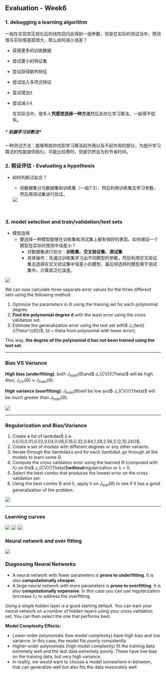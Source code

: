 ## Evaluation - Week6

### 1. debugging a learning algorithm

一般在实现完正规化后的线性回归会得到一组参数，但是在实际的测试当中，预测值与实际值差距很大，那么如何减小误差？

- 获得更多的训练数据

- 尝试更小的特征集

- 尝试获得额外特征

- 尝试加入多项式特征

- 尝试增加$\lambda$

- 尝试减小$\lambda$

  在实际当中，很多人**凭感觉选择一种方法**然后去优化学习算法，一般得不偿失。

##### * 机器学习诊断法*

一种测试方法：能够帮助你找到学习算法起作用以及不起作用的部分，为提升学习算法的性能提供指引。可能比较费时，但是仍然会为你节省时间。

### 2. 假设评估 - Evaluating a hypothesis

- 如何判断过拟合？

  - 将数据集分为数据集和训练集（一般7:3），然后利用训练集去学习参数，然后用测试集进行验证。

  <img src="image/evaluation.png" />

  ​

### 3. model selection and train/validation/test sets

- 模型选择
  - 要选择一种模型能够在训练集和测试集上都有很好的表现，如何保证一个模型在实际的预测中误差小？
    - 对数据集进行划分：**训练集、交叉验证集、测试集**
    - 具体操作：先通过训练集学习出不同模型的参数，然后利用交叉验证集去选择在交叉验证集中误差小的模型，最后将选择的模型用于测试集中，计算其泛化误差。

<img src="image/model_selection.png" />



We can now calculate three separate error values for the three different sets using the following method:

1. Optimize the parameters in Θ using the training set for each polynomial degree.
2. **Find the polynomial degree d** with the least error using the cross validation set.
3. Estimate the generalization error using the test set with$ J_{test}(\Theta^{(d)})$, (d = theta from polynomial with lower error);

This way, **the degree of the polynomial d has not been trained using the test set**.



------

### Bias VS Variance

**High bias (underfitting)**: both $J_{train}(\Theta)$and$ J_{CV}(\Theta)$ will be high. Also, $J_{CV}(\Theta) \approx J_{train}(\Theta)$.

**High variance (overfitting)**: $J_{train}(\Theta)$will be low and$ J_{CV}(\Theta)$ will be much greater than $J_{train}(\Theta)$.

<img src="image/bias_var.png"/>

------

### Regularization and Bias/Variance

1. Create a list of lambdas$ (i.e. λ∈{0,0.01,0.02,0.04,0.08,0.16,0.32,0.64,1.28,2.56,5.12,10.24})$;
2. Create a set of models with different degrees or any other variants.
3. Iterate through the \lambdaλs and for each \lambdaλ go through all the models to learn some $\Theta$.
4. Compute the cross validation error using the learned Θ (computed with λ) on the$ J_{CV}(\Theta)$**without**regularization or λ = 0.
5. Select the best combo that produces the lowest error on the cross validation set.
6. Using the best combo Θ and λ, apply it on $J_{test}(\Theta)$ to see if it has a good generalization of the problem.

<img src="image/regularization_para.png"/>

------

### Learning curves

<img src="image/high_bias.png"/>

<img src="image/high_bias1.png"/>

<img src="image/can.png"/>



### Neural network and over fitting

<img src="image/nn_overfit.png"/>



### **Diagnosing Neural Networks**

- A neural network with fewer parameters is **prone to underfitting**. It is also **computationally cheaper**.
- A large neural network with more parameters is **prone to overfitting**. It is also **computationally expensive**. In this case you can use regularization (increase λ) to address the overfitting.

Using a single hidden layer is a good starting default. You can train your neural network on a number of hidden layers using your cross validation set. You can then select the one that performs best.

**Model Complexity Effects:**

- Lower-order polynomials (low model complexity) have high bias and low variance. In this case, the model fits poorly consistently.
- Higher-order polynomials (high model complexity) fit the training data extremely well and the test data extremely poorly. These have low bias on the training data, but very high variance.
- In reality, we would want to choose a model somewhere in between, that can generalize well but also fits the data reasonably well.